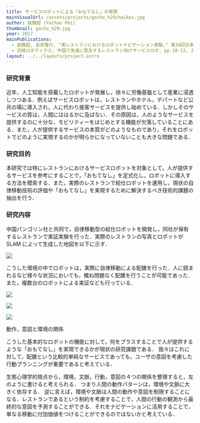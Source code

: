 ```yaml
---
title: サービスロボットによる「おもてなし」の実現
mainVisualUrl: /assets/projects/gacho_h29/haikei.jpg
author: 裴雅超 (Yachao Pei)
thumbnail: gacho_h29.jpg
year: 2017
mainPublications:
  - 裴雅超, 長井隆行, "実レストランにおけるロボットナビゲーション実験," 第34回日本ロボット学会学術講演会, RSJ2016AC3G2-02, 2016
  - 日経ロボティクス, 中国で急速に普及するレストラン向けサービスロボ, pp.10-12, 2017.01
layout: ../../layouts/project.astro
---
```


### 研究背景

近年，人工知能を搭載したロボットが発展し，徐々に労働基盤として産業に浸透しつつある．例えばサービスロボットは，レストランやホテル，デパートなど公共の場に導入され，人に代わり接客サービスを提供し始めている．しかしそのサービスの質は，人間にははるかに及ばない．その原因は，人のようなサービスを提供するのに十分な，モビリティーをはじめとする機能が欠落していることにある．また，人が提供するサービスの本質がどのようなものであり，それをロボットでどのように実現するのかが明らかになっていないことも大きな問題である．

### 研究目的

本研究では特にレストランにおけるサービスロボットを対象として，人が提供するサービスを参考にすることで，「おもてなし」を定式化し，ロボットに導入する方法を模索する．また，実際のレストランで給仕ロボットを運用し，現状の自律移動技術の評価や「おもてなし」を実現するために解決するべき技術的課題の抽出を行う．

### 研究内容

中国パンゴリン社と共同で，自律移動型の給仕ロボットを開発し，同社が保有するレストランで実証実験を行った．実際のレストランの写真とロボットが SLAM によって生成した地図を以下に示す．

![](/assets/projects/gacho_h29/restaurant_and_map.jpg)

こうした環境の中でロボットは，実際に自律移動による配膳を行った．人に囲まれるなど様々な状況においても，概ね問題なく配膳を行うことが可能であった．また，複数台のロボットによる実証なども行っている．

![](/assets/projects/gacho_h29/restaurant2.jpg)

![](/assets/projects/gacho_h29/restaurant3.jpg)

![](/assets/projects/gacho_h29/plan.png)

動作，意図と環境の関係

こうした基本的なロボットの機能に対して，何をプラスすることで人が提供するような「おもてなし」を実現できるかが現状の研究課題である． 我々はこれに対して，配膳という比較的単純なサービスであっても，ユーザの意図を考慮した行動プランニングが重要であると考えている．

生態心理学的視点から，環境，文脈，行動，意図の４つの関係を整理すると，左のように書けると考えられる． つまり人間の動作パターンは，環境や文脈に大きく依存する． 逆に言えば，環境や文脈は人間の動作や意図を制限することになる．レストランであるという制約を考慮することで，人間の行動の観測から最終的な意図を予測することができる．それをナビゲーションに活用することで，単なる移動に付加価値をつけることができるのではないかと考えている．
